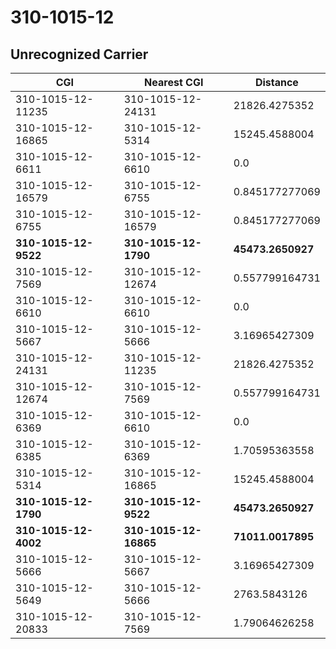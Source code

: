 # 310-1015-12
## Unrecognized Carrier


| CGI | Nearest CGI | Distance |
|-----|-------------|----------|
| 310-1015-12-11235 | 310-1015-12-24131 | 21826.4275352 |
| 310-1015-12-16865 | 310-1015-12-5314 | 15245.4588004 |
| 310-1015-12-6611 | 310-1015-12-6610 | 0.0 |
| 310-1015-12-16579 | 310-1015-12-6755 | 0.845177277069 |
| 310-1015-12-6755 | 310-1015-12-16579 | 0.845177277069 |
| **310-1015-12-9522** | **310-1015-12-1790** | **45473.2650927** |
| 310-1015-12-7569 | 310-1015-12-12674 | 0.557799164731 |
| 310-1015-12-6610 | 310-1015-12-6610 | 0.0 |
| 310-1015-12-5667 | 310-1015-12-5666 | 3.16965427309 |
| 310-1015-12-24131 | 310-1015-12-11235 | 21826.4275352 |
| 310-1015-12-12674 | 310-1015-12-7569 | 0.557799164731 |
| 310-1015-12-6369 | 310-1015-12-6610 | 0.0 |
| 310-1015-12-6385 | 310-1015-12-6369 | 1.70595363558 |
| 310-1015-12-5314 | 310-1015-12-16865 | 15245.4588004 |
| **310-1015-12-1790** | **310-1015-12-9522** | **45473.2650927** |
| **310-1015-12-4002** | **310-1015-12-16865** | **71011.0017895** |
| 310-1015-12-5666 | 310-1015-12-5667 | 3.16965427309 |
| 310-1015-12-5649 | 310-1015-12-5666 | 2763.5843126 |
| 310-1015-12-20833 | 310-1015-12-7569 | 1.79064626258 |
